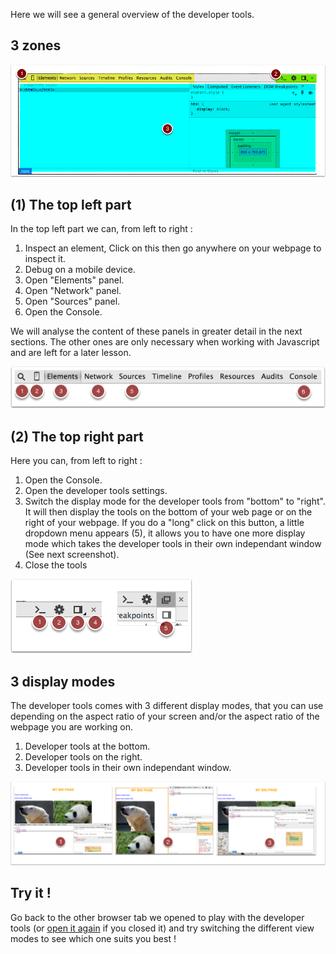 Here we will see a general overview of the developer tools.

## 3 zones

![](.guides/img/general-overview/3-zones.png)

## (1) The top left part

In the top left part we can, from left to right :

1. Inspect an element, Click on this then go anywhere on your webpage to inspect it.
1. Debug on a mobile device.
1. Open "Elements" panel.
1. Open "Network" panel.
1. Open "Sources" panel.
1. Open the Console.

We will analyse the content of these panels in greater detail in the next sections. The other ones are only necessary when working with Javascript and are left for a later lesson.

![](.guides/img/general-overview/the-top-left-part.png)

## (2) The top right part

Here you can, from left to right :

1. Open the Console.
1. Open the developer tools settings.
1. Switch the display mode for the developer tools from "bottom" to "right". It will then display the tools on the bottom of your web page or on the right of your webpage. If you do a "long" click on this button, a little dropdown menu appears (5), it allows you to have one more display mode which takes the developer tools in their own independant window (See next screenshot).
1. Close the tools

![](.guides/img/general-overview/the-top-right-part.png)


## 3 display modes

The developer tools comes with 3 different display modes, that you can use depending on the aspect ratio of your screen and/or the aspect ratio of the webpage you are working on.

1. Developer tools at the bottom.
1. Developer tools on the right.
1. Developer tools in their own independant window.

![](.guides/img/general-overview/3-display-modes.png)


## Try it ! 
Go back to the other browser tab we opened to play with the developer tools (or <a href="introduction/index.html" target="_blank">open it again</a> if you closed it)  and try switching the different view modes to see which one suits you best !
